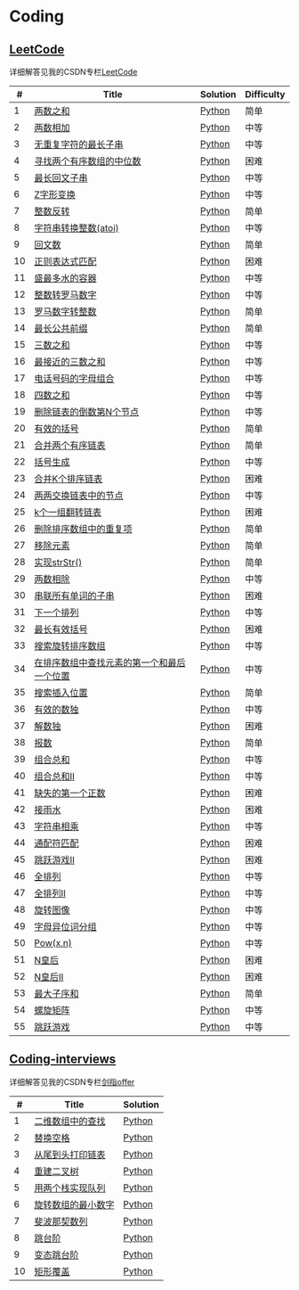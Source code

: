 # Coding

## [LeetCode](https://leetcode-cn.com/problemset/all/)
详细解答见我的CSDN专栏[LeetCode](https://blog.csdn.net/sinat_36811967/column/info/34419)

| # | Title | Solution | Difficulty |
|---| ----- | -------- | ---------- |
|1|[两数之和](https://leetcode-cn.com/problems/two-sum/)| [Python](leetcode/001两数之和.py)|简单|
|2|[两数相加](https://leetcode-cn.com/problems/add-two-numbers/)| [Python](leetcode/002两数相加.py)|中等|
|3|[无重复字符的最长子串](https://leetcode-cn.com/problems/longest-substring-without-repeating-characters/)| [Python](leetcode/003无重复字符的最长子串.py)|中等|
|4|[寻找两个有序数组的中位数](https://leetcode-cn.com/problems/median-of-two-sorted-arrays/)| [Python](leetcode/004寻找两个有序数组的中位数.py)|困难|
|5|[最长回文子串](https://leetcode-cn.com/problems/longest-palindromic-substring/)| [Python](leetcode/005最长回文子串.py)|中等|
|6|[Z字形变换](https://leetcode-cn.com/problems/zigzag-conversion/)| [Python](leetcode/006Z字形变换.py)|中等|
|7|[整数反转](https://leetcode-cn.com/problems/reverse-integer/)| [Python](leetcode/007整数反转.py)|简单|
|8|[字符串转换整数(atoi)](https://leetcode-cn.com/problems/string-to-integer-atoi/)| [Python](leetcode/008字符串转换整数.py)|中等|
|9|[回文数](https://leetcode-cn.com/problems/palindrome-number/)| [Python](leetcode/009回文数.py)|简单|
|10|[正则表达式匹配](https://leetcode-cn.com/problems/regular-expression-matching/)| [Python](leetcode/010正则表达式匹配.py)|困难|
|11|[盛最多水的容器](https://leetcode-cn.com/problems/container-with-most-water/)| [Python](leetcode/011盛最多水的容器.py)|中等|
|12|[整数转罗马数字](https://leetcode-cn.com/problems/integer-to-roman/)| [Python](leetcode/012整数转罗马数字.py)|中等|
|13|[罗马数字转整数](https://leetcode-cn.com/problems/roman-to-integer/)| [Python](leetcode/013罗马数字转整数.py)|简单|
|14|[最长公共前缀](https://leetcode-cn.com/problems/longest-common-prefix/)| [Python](leetcode/014最长公共前缀.py)|简单|
|15|[三数之和](https://leetcode-cn.com/problems/3sum/)| [Python](leetcode/015三数之和.py)|中等|
|16|[最接近的三数之和](https://leetcode-cn.com/problems/3sum-closest/)| [Python](leetcode/016最接近的三数之和.py)|中等|
|17|[电话号码的字母组合](https://leetcode-cn.com/problems/letter-combinations-of-a-phone-number/)| [Python](leetcode/017电话号码的字母组合.py)|中等|
|18|[四数之和](https://leetcode-cn.com/problems/4sum/)| [Python](leetcode/018四数之和.py)|中等|
|19|[删除链表的倒数第N个节点](https://leetcode-cn.com/problems/remove-nth-node-from-end-of-list/)| [Python](leetcode/019删除链表的倒数第N个节点.py)|中等|
|20|[有效的括号](https://leetcode-cn.com/problems/valid-parentheses/)| [Python](leetcode/020有效的括号.py)|简单|
|21|[合并两个有序链表](https://leetcode-cn.com/problems/merge-two-sorted-lists/)| [Python](leetcode/021合并两个有序链表.py)|简单|
|22|[括号生成](https://leetcode-cn.com/problems/generate-parentheses/)| [Python](leetcode/022括号生成.py)|中等|
|23|[合并K个排序链表](https://leetcode-cn.com/problems/merge-k-sorted-lists/)| [Python](leetcode/023合并K个排序链表.py)|困难|
|24|[两两交换链表中的节点](https://leetcode-cn.com/problems/swap-nodes-in-pairs/)| [Python](leetcode/024两两交换链表中的节点.py)|中等|
|25|[k个一组翻转链表](https://leetcode-cn.com/problems/reverse-nodes-in-k-group/)| [Python](leetcode/025k个一组翻转链表.py)|困难|
|26|[删除排序数组中的重复项](https://leetcode-cn.com/problems/remove-duplicates-from-sorted-array/)| [Python](leetcode/026删除排序数组中的重复项.py)|简单|
|27|[移除元素](https://leetcode-cn.com/problems/remove-element/)| [Python](leetcode/027移除元素.py)|简单|
|28|[实现strStr()](https://leetcode-cn.com/problems/implement-strstr/)| [Python](leetcode/028实现strStr().py)|简单|
|29|[两数相除](https://leetcode-cn.com/problems/divide-two-integers/)| [Python](leetcode/029两数相除.py)|中等|
|30|[串联所有单词的子串](https://leetcode-cn.com/problems/substring-with-concatenation-of-all-words/)| [Python](leetcode/030串联所有单词的子串.py)|困难|
|31|[下一个排列](https://leetcode-cn.com/problems/next-permutation/)| [Python](leetcode/031下一个排列.py)|中等|
|32|[最长有效括号](https://leetcode-cn.com/problems/longest-valid-parentheses/)| [Python](leetcode/032最长有效括号.py)|困难|
|33|[搜索旋转排序数组](https://leetcode-cn.com/problems/search-in-rotated-sorted-array/)| [Python](leetcode/033搜索旋转排序数组.py)|中等|
|34|[在排序数组中查找元素的第一个和最后一个位置](https://leetcode-cn.com/problems/find-first-and-last-position-of-element-in-sorted-array/)| [Python](leetcode/034在排序数组中查找元素的第一个和最后一个位置.py)|中等|
|35|[搜索插入位置](https://leetcode-cn.com/problems/search-insert-position/)| [Python](leetcode/035搜索插入位置.py)|简单|
|36|[有效的数独](https://leetcode-cn.com/problems/valid-sudoku/)| [Python](leetcode/036有效的数独.py)|中等|
|37|[解数独](https://leetcode-cn.com/problems/sudoku-solver/)| [Python](leetcode/037解数独.py)|困难|
|38|[报数](https://leetcode-cn.com/problems/count-and-say/)| [Python](leetcode/038报数.py)|简单|
|39|[组合总和](https://leetcode-cn.com/problems/combination-sum/)| [Python](leetcode/039组合总和.py)|中等|
|40|[组合总和II](https://leetcode-cn.com/problems/combination-sum-ii/)| [Python](leetcode/040组合总和II.py)|中等|
|41|[缺失的第一个正数](https://leetcode-cn.com/problems/first-missing-positive/)| [Python](leetcode/041缺失的第一个正数.py)|困难|
|42|[接雨水](https://leetcode-cn.com/problems/trapping-rain-water/)| [Python](leetcode/042接雨水.py)|困难|
|43|[字符串相乘](https://leetcode-cn.com/problems/multiply-strings/)| [Python](leetcode/043字符串相乘.py)|中等|
|44|[通配符匹配](https://leetcode-cn.com/problems/wildcard-matching/)| [Python](leetcode/044通配符匹配.py)|困难|
|45|[跳跃游戏II](https://leetcode-cn.com/problems/jump-game-ii/)| [Python](leetcode/045跳跃游戏II.py)|困难|
|46|[全排列](https://leetcode-cn.com/problems/permutations/)| [Python](leetcode/046全排列.py)|中等|
|47|[全排列II](https://leetcode-cn.com/problems/permutations-ii/)| [Python](leetcode/047全排列II.py)|中等|
|48|[旋转图像](https://leetcode-cn.com/problems/rotate-image/)| [Python](leetcode/048旋转图像.py)|中等|
|49|[字母异位词分组](https://leetcode-cn.com/problems/group-anagrams/)| [Python](leetcode/049字母异位词分组.py)|中等|
|50|[Pow(x,n)](https://leetcode-cn.com/problems/powx-n/)| [Python](leetcode/050Pow(x,n).py)|中等|
|51|[N皇后](https://leetcode-cn.com/problems/n-queens/)| [Python](leetcode/051N皇后.py)|困难|
|52|[N皇后II](https://leetcode-cn.com/problems/n-queens-ii/)| [Python](leetcode/052N皇后II.py)|困难|
|53|[最大子序和](https://leetcode-cn.com/problems/maximum-subarray/)| [Python](leetcode/053最大子序和.py)|简单|
|54|[螺旋矩阵](https://leetcode-cn.com/problems/spiral-matrix/)| [Python](leetcode/054螺旋矩阵.py)|中等|
|55|[跳跃游戏](https://leetcode-cn.com/problems/jump-game/)| [Python](leetcode/055跳跃游戏.py)|中等|


## [Coding-interviews](https://www.nowcoder.com/ta/coding-interviews?page=1)
详细解答见我的CSDN专栏[剑指offer](https://blog.csdn.net/sinat_36811967/column/info/34518)

| # | Title | Solution |
|---| ----- | -------- |
|1|[二维数组中的查找](https://www.nowcoder.com/practice/abc3fe2ce8e146608e868a70efebf62e?tpId=13&tqId=11154&tPage=1&rp=1&ru=/ta/coding-interviews&qru=/ta/coding-interviews/question-ranking)| [Python](coding-interviews/01二维数组中的查找.py)|
|2|[替换空格](https://www.nowcoder.com/practice/4060ac7e3e404ad1a894ef3e17650423?tpId=13&tqId=11155&tPage=1&rp=1&ru=%2Fta%2Fcoding-interviews&qru=%2Fta%2Fcoding-interviews%2Fquestion-ranking)| [Python](coding-interviews/02替换空格.py)|
|3|[从尾到头打印链表](https://www.nowcoder.com/practice/d0267f7f55b3412ba93bd35cfa8e8035?tpId=13&tqId=11156&tPage=1&rp=1&ru=%2Fta%2Fcoding-interviews&qru=%2Fta%2Fcoding-interviews%2Fquestion-ranking)| [Python](coding-interviews/03从尾到头打印链表.py)|
|4|[重建二叉树](https://www.nowcoder.com/practice/8a19cbe657394eeaac2f6ea9b0f6fcf6?tpId=13&tqId=11157&tPage=1&rp=1&ru=%2Fta%2Fcoding-interviews&qru=%2Fta%2Fcoding-interviews%2Fquestion-ranking)| [Python](coding-interviews/04重建二叉树.py)|
|5|[用两个栈实现队列](https://www.nowcoder.com/practice/54275ddae22f475981afa2244dd448c6?tpId=13&tqId=11158&tPage=1&rp=1&ru=%2Fta%2Fcoding-interviews&qru=%2Fta%2Fcoding-interviews%2Fquestion-ranking)| [Python](coding-interviews/05用两个栈实现队列.py)|
|6|[旋转数组的最小数字](https://www.nowcoder.com/practice/9f3231a991af4f55b95579b44b7a01ba?tpId=13&tqId=11159&tPage=1&rp=1&ru=/ta/coding-interviews&qru=/ta/coding-interviews/question-ranking)| [Python](coding-interviews/06旋转数组的最小数字.py)|
|7|[斐波那契数列](https://www.nowcoder.com/practice/c6c7742f5ba7442aada113136ddea0c3?tpId=13&tqId=11160&tPage=1&rp=1&ru=%2Fta%2Fcoding-interviews&qru=%2Fta%2Fcoding-interviews%2Fquestion-ranking)| [Python](coding-interviews/07斐波那契数列.py)|
|8|[跳台阶](https://www.nowcoder.com/practice/8c82a5b80378478f9484d87d1c5f12a4?tpId=13&tqId=11161&tPage=1&rp=1&ru=%2Fta%2Fcoding-interviews&qru=%2Fta%2Fcoding-interviews%2Fquestion-ranking)| [Python](coding-interviews/08跳台阶.py)|
|9|[变态跳台阶](https://www.nowcoder.com/practice/22243d016f6b47f2a6928b4313c85387?tpId=13&tqId=11162&tPage=1&rp=1&ru=%2Fta%2Fcoding-interviews&qru=%2Fta%2Fcoding-interviews%2Fquestion-ranking)| [Python](coding-interviews/09变态跳台阶.py)|
|10|[矩形覆盖](https://www.nowcoder.com/practice/72a5a919508a4251859fb2cfb987a0e6?tpId=13&tqId=11163&tPage=1&rp=1&ru=%2Fta%2Fcoding-interviews&qru=%2Fta%2Fcoding-interviews%2Fquestion-ranking)| [Python](coding-interviews/10矩形覆盖.py)|
